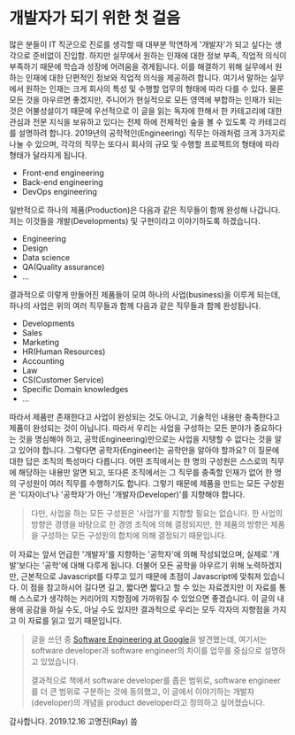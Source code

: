 # 개발자가 되기 위한 첫 걸음

많은 분들이 IT 직군으로 진로를 생각할 때 대부분 막연하게 '개발자'가 되고 싶다는 생각으로 준비없이 진입함. 하지만 실무에서 원하는 인재에 대한 정보 부족, 직업적 의식이 부족하기 때문에 학습과 성장에 어려움을 겪게됩니다. 이를 해결하기 위해 실무에서 원하는 인재에 대한 단편적인 정보와 직업적 의식을 제공하려 합니다.
여기서 말하는 실무에서 원하는 인재는 크게 회사의 특성 및 수행할 업무의 형태에 따라 다를 수 있다. 물론 모든 것을 아우르면 좋겠지만, 주니어가 현실적으로 모든 영역에 부합하는 인재가 되는 것은 어불성설이기 때문에 우선적으로 이 글을 읽는 독자에 한해서 한 카테고리에 대한 관심과 전문 지식을 보유하고 있다는 전제 하에 전체적인 숲을 볼 수 있도록 각 카테고리를 설명하려 합니다.
2019년의 공학적인(Engineering) 직무는 아래처럼 크게 3가지로 나눌 수 있으며, 각각의 직무는 또다시 회사의 규모 및 수행할 프로젝트의 형태에 따라 형태가 달라지게 됩니다.

* Front-end engineering
* Back-end engineering
* DevOps engineering

일반적으로 하나의 제품(Production)은 다음과 같은 직무들이 함께 완성해 나갑니다. 저는 이것들을 개발(Developments) 및 구현이라고 이야기하도록 하겠습니다.

* Engineering
* Design
* Data science
* QA(Quality assurance)
* ...

결과적으로 이렇게 만들어진 제품들이 모여 하나의 사업(business)을 이루게 되는데, 하나의 사업은 위의 여러 직무들과 함께 다음과 같은 직무들과 함께 완성됩니다.

* Developments
* Sales
* Marketing
* HR(Human Resources)
* Accounting
* Law
* CS(Customer Service)
* Specific Domain knowledges
* ...

따라서 제품만 존재한다고 사업이 완성되는 것도 아니고, 기술적인 내용만 충족한다고 제품이 완성되는 것이 아닙니다. 따라서 우리는 사업을 구성하는 모든 분야가 중요하다는 것을 명심해야 하고, 공학(Engineering)만으로는 사업을 지탱할 수 없다는 것을 알고 있어야 합니다.
그렇다면 공학자(Engineer)는 공학만을 알아야 할까요? 이 질문에 대한 답은 조직의 특성마다 다릅니다. 어떤 조직에서는 한 명의 구성원은 스스로의 직무에 해당하는 내용만 알면 되고, 또다른 조직에서는 그 직무를 충족할 인재가 없어 한 명의 구성원이 여러 직무를 수행하기도 합니다. 그렇기 때문에 제품을 만드는 모든 구성원은 '디자이너'나 '공학자'가 아닌 '개발자(Developer)'를 지향해야 합니다.

> 다만, 사업을 하는 모든 구성원은 '사업가'를 지향할 필요는 없습니다. 한 사업의 방향은 경영을 바탕으로 한 경영 조직에 의해 결정되지만, 한 제품의 방향은 제품을 구성하는 모든 구성원의 합치에 의해 결정되기 때문입니다.

이 자료는 앞서 언급한 '개발자'를 지향하는 '공학자'에 의해 작성되었으며, 실제로 '개발'보다는 '공학'에 대해 다루게 됩니다. 더불어 모든 공학을 아우르기 위해 노력하겠지만, 근본적으로 Javascript를 다루고 있기 때문에 초점이 Javascript에 맞춰져 있습니다.
이 점을 참고하시어 길다면 길고, 짧다면 짧다고 할 수 있는 자료겠지만 이 자료를 통해 스스로가 생각하는 커리어의 지향점에 가까워질 수 있었으면 좋겠습니다. 이 글의 내용에 공감을 하실 수도, 아닐 수도 있지만 결과적으로 우리는 모두 각자의 지향점을 가지고 이 자료를 읽고 있기 때문입니다.

> 글을 쓰던 중 [Software Engineering at Google](http://shop.oreilly.com/product/0636920296423.do)을 발견했는데, 여기서는 software developer과 software engineer의 차이를 업무를 중심으로 설명하고 있었습니다.
>
> 결과적으로 책에서 software developer를 좁은 범위로, software engineer를 더 큰 범위로 구분하는 것에 동의했고, 이 글에서 이야기하는 개발자(developer)의 개념을 product developer라고 정의하고 싶어졌습니다.

감사합니다.
2019.12.16 고명진(Ray) 씀
